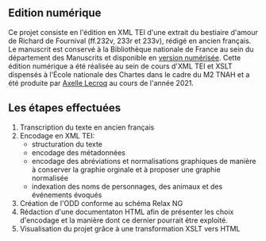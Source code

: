 ## Edition numérique
Ce projet consiste en l'édition en XML TEI d'une extrait du bestiaire d'amour de Richard de Fournival (ff.232v, 233r et 233v), rédigé en ancien français. Le manuscrit est conservé à la Bibliothèque nationale de France au sein du département des Manuscrits et disponible en [version numérisée](https://gallica.bnf.fr/ark:/12148/btv1b84259980).
Cette édition numérique a été réalisée au sein de cours d'XML TEI et XSLT dispensés à l'École nationale des Chartes dans le cadre du M2 TNAH et a été produite par [Axelle Lecroq](https://github.com/axellelecroq) au cours de l'année 2021.

## Les étapes effectuées
1. Transcription du texte en ancien français
2. Encodage en XML TEI:
    - structuration du texte
    - encodage des métadonnées
    - encodage des abréviations et normalisations graphiques de manière à conserver la graphie orginale et à proposer une graphie normalisée
    - indexation des noms de personnages, des animaux et des événements évoqués
3. Création de l'ODD conforme au schéma Relax NG
4. Rédaction d'une documentaton HTML afin de présenter les choix d'encodage et la manière dont ce dernier pourrait être exploité.
5. Visualisation du projet grâce à une transformation XSLT vers HTML

